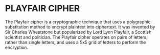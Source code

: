 # PLAYFAIR CIPHER
The Playfair cipher is a cryptographic technique that uses a polygraphic substitution method to encrypt plaintext into ciphertext. 
It was invented by Sir Charles Wheatstone but popularized by Lord Lyon Playfair, a Scottish scientist and politician. The Playfair cipher operates on pairs of 
letters, rather than single letters, and uses a 5x5 grid of letters to perform the encryption.

